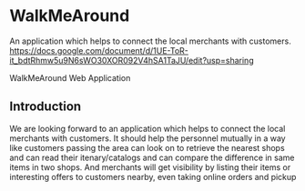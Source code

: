 # WalkMeAround
An application which helps to connect the local merchants with customers.
https://docs.google.com/document/d/1UE-ToR-it_bdtRhmw5u9N6sWO30XOR092V4hSA1TaJU/edit?usp=sharing

WalkMeAround Web Application

## Introduction
We are looking forward to an application which helps to connect the local merchants with customers. It should help the personnel mutually in a way like customers passing the area can look on to retrieve the nearest shops and can read their itenary/catalogs and can compare the difference in same items in two shops. And merchants will get visibility by listing their items or interesting offers to customers nearby, even taking online orders and pickup


